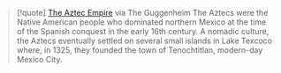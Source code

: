 > [!quote] [The Aztec Empire](https://www.guggenheim.org/publication/the-aztec-empire) via The Guggenheim
> The Aztecs were the Native American people who dominated northern Mexico at the time of the Spanish conquest in the early 16th century. A nomadic culture, the Aztecs eventually settled on several small islands in Lake Texcoco where, in 1325, they founded the town of Tenochtitlan, modern-day Mexico City.